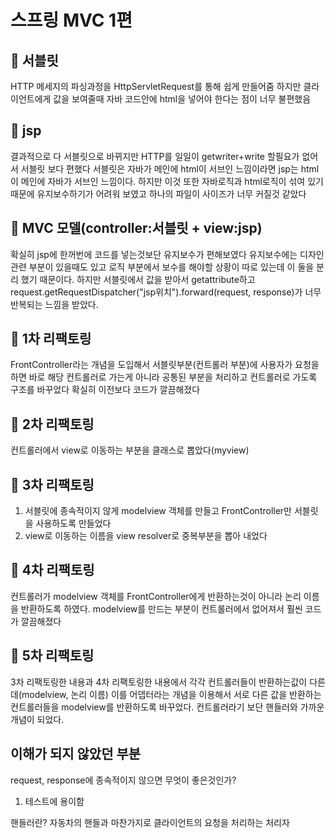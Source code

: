 # 스프링 MVC 1편

## 🚀 서블릿
HTTP 메세지의 파싱과정을 HttpServletRequest를 통해 쉽게 만들어줌 하지만 클라이언트에게 값을 보여줄때 자바 코드안에 html을 넣어야 한다는 점이 너무 불편했음

## 🚀 jsp
결과적으로 다 서블릿으로 바뀌지만 HTTP를 일일이 getwriter+write 할필요가 없어서 서블릿 보다 편했다 서블릿은 자바가 메인에 html이 서브인 느낌이라면 jsp는 html이 메인에 자바가 서브인 느낌이다. 
하지만 이것 또한 자바로직과 html로직이 섞여 있기 때문에 유지보수하기가 어려워 보였고 하나의 파일이 사이즈가 너무 커질것 같았다

## 🚀 MVC 모델(controller:서블릿 + view:jsp)
확실히 jsp에 한꺼번에 코드를 넣는것보단 유지보수가 편해보였다
유지보수에는 디자인 관련 부분이 있을때도 있고 로직 부분에서 보수를 해야할 상황이 따로 있는데 이 둘을 분리 했기 때문이다. 하지만
서블릿에서 값을 받아서 getattribute하고 request.getRequestDispatcher("jsp위치").forward(request, response)가 너무 반복되는 느낌을 받았다. 

## 🚀 1차 리팩토링
FrontController라는 개념을 도입해서 서블릿부분(컨트롤러 부분)에 사용자가 요청을 하면 바로 해당 컨트롤러로 가는게 아니라 
공통된 부분을 처리하고 컨트롤러로 가도록 구조를 바꾸었다 확실히 이전보다 코드가 깔끔해졌다

## 🚀 2차 리팩토링
컨트롤러에서 view로 이동하는 부분을 클래스로 뽑았다(myview)

## 🚀 3차 리팩토링
1. 서블릿에 종속적이지 않게 modelview 객체를 만들고 FrontController만 서블릿을 사용하도록 만들었다  
2. view로 이동하는 이름을 view resolver로 중복부분을 뽑아 내었다

## 🚀 4차 리팩토링
컨트롤러가 modelview 객체를 FrontController에게 반환하는것이 아니라 논리 이름을 반환하도록 하였다. modelview를 만드는 부분이 컨트롤러에서 없어져서 훨씬 코드가 깔끔해졌다

## 🚀 5차 리팩토링
3차 리팩토링한 내용과 4차 리팩토링한 내용에서 각각 컨트롤러들이 반환하는값이 다른데(modelview, 논리 이름) 이를 어뎁터라는 개념을 이용해서 서로 다른 값을 반환하는 컨트롤러들을 
modelview를 반환하도록 바꾸었다. 컨트롤러라기 보단 핸들러와 가까운 개념이 되었다.

## 이해가 되지 않았던 부분
request, response에 종속적이지 않으면 무엇이 좋은것인가? 
1. 테스트에 용이함 

핸들러란?  자동차의 핸들과 마찬가지로 클라이언트의 요청을 처리하는 처리자

